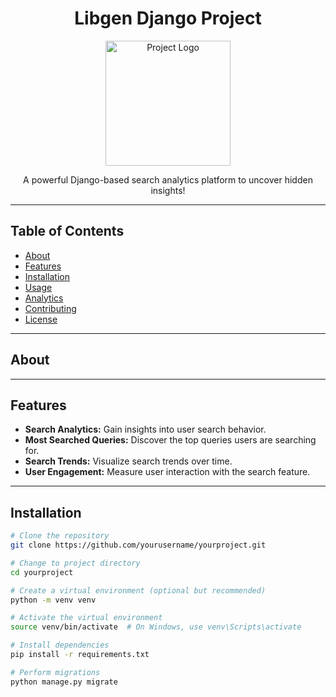 <h1 align="center">Libgen Django Project</h1>

<p align="center">
  <img src="project-logo.png" alt="Project Logo" width="200" height="200">
</p>

<p align="center">
  A powerful Django-based search analytics platform to uncover hidden insights!
</p>

---

## Table of Contents

- [About](#about)
- [Features](#features)
- [Installation](#installation)
- [Usage](#usage)
- [Analytics](#analytics)
- [Contributing](#contributing)
- [License](#license)

---

## About



---

## Features

- **Search Analytics:** Gain insights into user search behavior.
- **Most Searched Queries:** Discover the top queries users are searching for.
- **Search Trends:** Visualize search trends over time.
- **User Engagement:** Measure user interaction with the search feature.


---

## Installation



```bash
# Clone the repository
git clone https://github.com/yourusername/yourproject.git

# Change to project directory
cd yourproject

# Create a virtual environment (optional but recommended)
python -m venv venv

# Activate the virtual environment
source venv/bin/activate  # On Windows, use venv\Scripts\activate

# Install dependencies
pip install -r requirements.txt

# Perform migrations
python manage.py migrate
